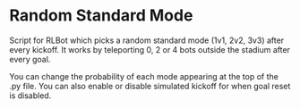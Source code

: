 # Random Standard Mode 
Script for RLBot which picks a random standard mode (1v1, 2v2, 3v3) after every kickoff.
It works by teleporting 0, 2 or 4 bots outside the stadium after every goal.

You can change the probability of each mode appearing at the top of the .py file.
You can also enable or disable simulated kickoff for when goal reset is disabled.
